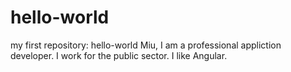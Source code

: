 # hello-world
my first repository: hello-world
Miu, I am a professional appliction developer.  I work for the public sector.  I like Angular. 
